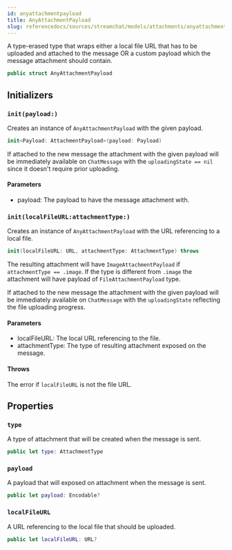 ```yaml
---
id: anyattachmentpayload 
title: AnyAttachmentPayload
slug: referencedocs/sources/streamchat/models/attachments/anyattachmentpayload
---
```


A type-erased type that wraps either a local file URL that has to be uploaded
and attached to the message OR a custom payload which the message attachment
should contain.

``` swift
public struct AnyAttachmentPayload 
```

## Initializers

### `init(payload:)`

Creates an instance of `AnyAttachmentPayload` with the given payload.

``` swift
init<Payload: AttachmentPayload>(payload: Payload) 
```

If attached to the new message the attachment with the given payload will be immediately
available on `ChatMessage` with the `uploadingState == nil` since it doesn't require prior
uploading.

#### Parameters

  - payload: The payload to have the message attachment with.

### `init(localFileURL:attachmentType:)`

Creates an instance of `AnyAttachmentPayload` with the URL referencing to a local file.

``` swift
init(localFileURL: URL, attachmentType: AttachmentType) throws 
```

The resulting attachment will have `ImageAttachmentPayload` if `attachmentType == .image`.
If the type is different from `.image` the attachment will have payload of `FileAttachmentPayload`
type.

If attached to the new message the attachment with the given payload will be immediately
available on `ChatMessage` with the `uploadingState` reflecting the file uploading progress.

> 

#### Parameters

  - localFileURL: The local URL referencing to the file.
  - attachmentType: The type of resulting attachment exposed on the message.

#### Throws

The error if `localFileURL` is not the file URL.

## Properties

### `type`

A type of attachment that will be created when the message is sent.

``` swift
public let type: AttachmentType
```

### `payload`

A payload that will exposed on attachment when the message is sent.

``` swift
public let payload: Encodable?
```

### `localFileURL`

A URL referencing to the local file that should be uploaded.

``` swift
public let localFileURL: URL?
```
